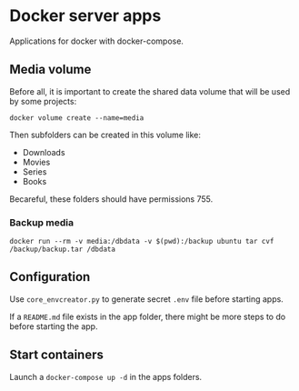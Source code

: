 # Docker server apps

Applications for docker with docker-compose.

## Media volume

Before all, it is important to create the shared data volume that will be used by some projects:

    docker volume create --name=media

Then subfolders can be created in this volume like:

 - Downloads
 - Movies
 - Series
 - Books

Becareful, these folders should have permissions 755.

### Backup media

    docker run --rm -v media:/dbdata -v $(pwd):/backup ubuntu tar cvf /backup/backup.tar /dbdata

## Configuration

Use `core_envcreator.py` to generate secret `.env` file before starting apps.

If a `README.md` file exists in the app folder, there might be more steps to do before starting the app.

## Start containers

Launch a `docker-compose up -d` in the apps folders.
